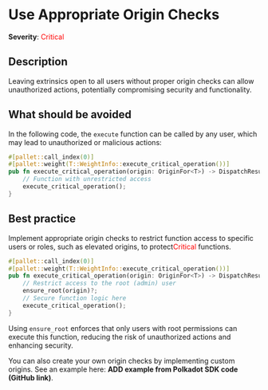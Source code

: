 # Use Appropriate Origin Checks

**Severity**: <span style="color:red;">Critical</span>

## Description

Leaving extrinsics open to all users without proper origin checks can allow unauthorized actions, potentially
compromising security and functionality.

## What should be avoided

In the following code, the `execute` function can be called by any user, which may lead to unauthorized or malicious
actions:

```rust
#[pallet::call_index(0)]
#[pallet::weight(T::WeightInfo::execute_critical_operation())]
pub fn execute_critical_operation(origin: OriginFor<T>) -> DispatchResult {
    // Function with unrestricted access
    execute_critical_operation();
}
```

## Best practice

Implement appropriate origin checks to restrict function access to specific users or roles, such as elevated origins, to
protect<span style="color:red;">Critical</span> functions.

```rust
#[pallet::call_index(0)]
#[pallet::weight(T::WeightInfo::execute_critical_operation())]
pub fn execute_critical_operation(origin: OriginFor<T>) -> DispatchResult {
    // Restrict access to the root (admin) user
    ensure_root(origin)?;
    // Secure function logic here
    execute_critical_operation();
}
```

Using `ensure_root` enforces that only users with root permissions can execute this function, reducing the risk of
unauthorized actions and enhancing security.

You can also create your own origin checks by implementing custom origins. See an example here: **ADD example from Polkadot SDK code (GitHub link)**.
